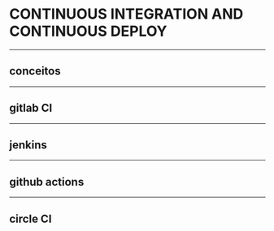 # CONTINUOUS INTEGRATION AND CONTINUOUS DEPLOY
---
## conceitos
---
## gitlab CI
---
## jenkins
---
## github actions
---
## circle CI

<!---
---
## travis CI
---
## bamboo
---
## teamcity
---
## azure devops
--->
